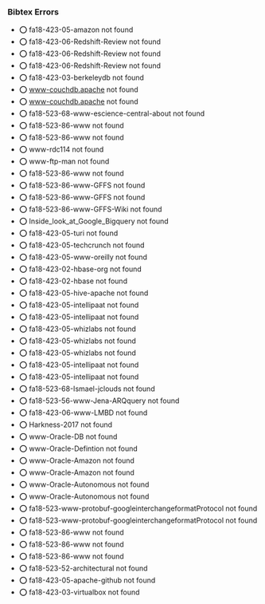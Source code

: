 ### Bibtex Errors


* :o:  fa18-423-05-amazon not found
* :o:  fa18-423-06-Redshift-Review not found
* :o:  fa18-423-06-Redshift-Review not found
* :o:  fa18-423-06-Redshift-Review not found
* :o:  fa18-423-03-berkeleydb not found
* :o:  www-couchdb.apache not found
* :o:  www-couchdb.apache not found
* :o:  fa18-523-68-www-escience-central-about not found
* :o:  fa18-523-86-www not found
* :o:  fa18-523-86-www not found
* :o:  www-rdc114 not found
* :o:  www-ftp-man not found
* :o:  fa18-523-86-www not found
* :o:  fa18-523-86-www-GFFS not found
* :o:  fa18-523-86-www-GFFS not found
* :o:  fa18-523-86-www-GFFS-Wiki not found
* :o:  Inside_look_at_Google_Bigquery not found
* :o:  fa18-423-05-turi not found
* :o:  fa18-423-05-techcrunch not found
* :o:  fa18-423-05-www-oreilly not found
* :o:  fa18-423-02-hbase-org not found
* :o:  fa18-423-02-hbase not found
* :o:  fa18-423-05-hive-apache not found
* :o:  fa18-423-05-intellipaat not found
* :o:  fa18-423-05-intellipaat not found
* :o:  fa18-423-05-whizlabs not found
* :o:  fa18-423-05-whizlabs not found
* :o:  fa18-423-05-whizlabs not found
* :o:  fa18-423-05-intellipaat not found
* :o:  fa18-423-05-intellipaat not found
* :o:  fa18-523-68-Ismael-jclouds not found
* :o:  fa18-523-56-www-Jena-ARQquery not found
* :o:  fa18-423-06-www-LMBD not found
* :o:  Harkness-2017 not found
* :o:  www-Oracle-DB not found
* :o:  www-Oracle-Defintion not found
* :o:  www-Oracle-Amazon not found
* :o:  www-Oracle-Amazon not found
* :o:  www-Oracle-Autonomous not found
* :o:  www-Oracle-Autonomous not found
* :o:  fa18-523-www-protobuf-googleinterchangeformatProtocol not found
* :o:  fa18-523-www-protobuf-googleinterchangeformatProtocol not found
* :o:  fa18-523-86-www not found
* :o:  fa18-523-86-www not found
* :o:  fa18-523-86-www not found
* :o:  fa18-523-52-architectural not found
* :o:  fa18-423-05-apache-github not found
* :o:  fa18-423-03-virtualbox not found




